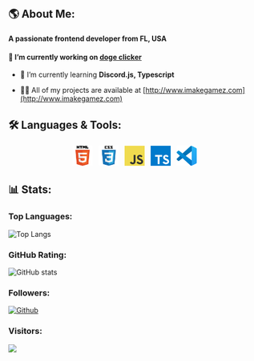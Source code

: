 ## 🌎 About Me:

#### A passionate frontend developer from FL, USA

#### 🔭 I’m currently working on [doge clicker](http://www.imakegamez.com/doge-clicker)

- 🌱 I’m currently learning **Discord.js, Typescript**

- 👨‍💻 All of my projects are available at [http://www.imakegamez.com](http://www.imakegamez.com)

## 🛠️ Languages & Tools:
<p align="center">
  <img src="https://raw.githubusercontent.com/github/explore/80688e429a7d4ef2fca1e82350fe8e3517d3494d/topics/html/html.png" alt="HTML" height="40" style="vertical-align:top; margin:4px">
 <img src="https://raw.githubusercontent.com/github/explore/80688e429a7d4ef2fca1e82350fe8e3517d3494d/topics/css/css.png" alt="CSS" height="40" style="vertical-align:top; margin:4px">
 <img src="https://raw.githubusercontent.com/github/explore/80688e429a7d4ef2fca1e82350fe8e3517d3494d/topics/javascript/javascript.png" alt="JavaScript" height="40" style="vertical-align:top; margin:4px">
 <img src="https://raw.githubusercontent.com/github/explore/80688e429a7d4ef2fca1e82350fe8e3517d3494d/topics/typescript/typescript.png" alt="TypeScript" height="40" style="vertical-align:top; margin:4px">
 <img src="https://raw.githubusercontent.com/github/explore/80688e429a7d4ef2fca1e82350fe8e3517d3494d/topics/visual-studio-code/visual-studio-code.png" alt="VS Code" height="40" style="vertical-align:top; margin:4px">
</p>

## 📊 Stats:

### Top Languages:
![Top Langs](https://github-readme-stats.vercel.app/api/top-langs/?username=XavierTheCreator1&theme=midnight-purple)


### GitHub Rating:
![GitHub stats](https://github-readme-stats.vercel.app/api?username=XavierTheCreator1&show_icons=true&theme=midnight-purple)

### Followers:
[![Github](https://img.shields.io/github/followers/XavierTheCreator1?label=Follow&style=social)](https://github.com/XavierTheCreator1)

### Visitors:
![](https://visitor-badge.laobi.icu/badge?page_id=XavierTheCreator1.XavierTheCreator1)
